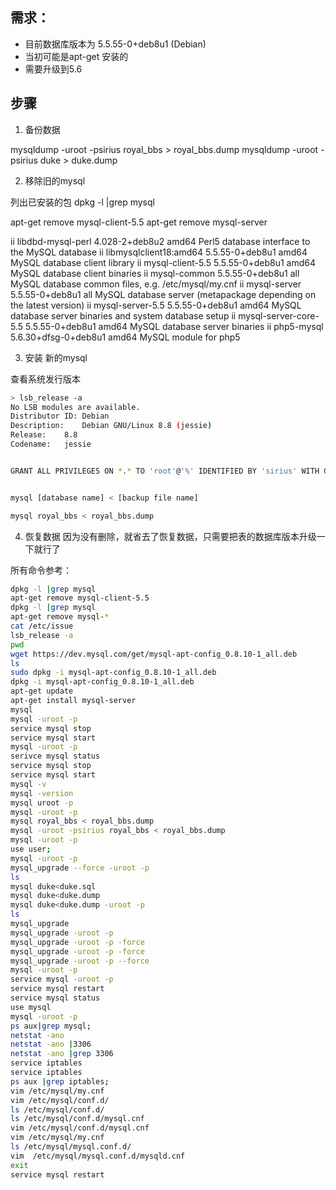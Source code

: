 
## 需求：
+ 目前数据库版本为 5.5.55-0+deb8u1 (Debian)
+ 当初可能是apt-get 安装的
+ 需要升级到5.6





## 步骤

1. 备份数据


mysqldump -uroot -psirius royal_bbs > royal_bbs.dump
mysqldump -uroot -psirius duke > duke.dump


2. 移除旧的mysql




列出已安装的包
dpkg -l |grep mysql


 apt-get remove mysql-client-5.5 
apt-get remove mysql-server

ii  libdbd-mysql-perl                    4.028-2+deb8u2                     amd64        Perl5 database interface to the MySQL database
ii  libmysqlclient18:amd64               5.5.55-0+deb8u1                    amd64        MySQL database client library
ii  mysql-client-5.5                     5.5.55-0+deb8u1                    amd64        MySQL database client binaries
ii  mysql-common                         5.5.55-0+deb8u1                    all          MySQL database common files, e.g. /etc/mysql/my.cnf
ii  mysql-server                         5.5.55-0+deb8u1                    all          MySQL database server (metapackage depending on the latest version)
ii  mysql-server-5.5                     5.5.55-0+deb8u1                    amd64        MySQL database server binaries and system database setup
ii  mysql-server-core-5.5                5.5.55-0+deb8u1                    amd64        MySQL database server binaries
ii  php5-mysql                           5.6.30+dfsg-0+deb8u1               amd64        MySQL module for php5








3. 安装 新的mysql

查看系统发行版本
```bash
> lsb_release -a
No LSB modules are available.
Distributor ID:	Debian
Description:	Debian GNU/Linux 8.8 (jessie)
Release:	8.8
Codename:	jessie

```


```bash

GRANT ALL PRIVILEGES ON *.* TO 'root'@'%' IDENTIFIED BY 'sirius' WITH GRANT OPTION;


mysql [database name] < [backup file name]

mysql royal_bbs < royal_bbs.dump
```



4. 恢复数据
因为没有删除，就省去了恢复数据，只需要把表的数据库版本升级一下就行了


所有命令参考：
```bash
dpkg -l |grep mysql
apt-get remove mysql-client-5.5 
dpkg -l |grep mysql
apt-get remove mysql-*
cat /etc/issue
lsb_release -a
pwd
wget https://dev.mysql.com/get/mysql-apt-config_0.8.10-1_all.deb
ls
sudo dpkg -i mysql-apt-config_0.8.10-1_all.deb 
dpkg -i mysql-apt-config_0.8.10-1_all.deb 
apt-get update
apt-get install mysql-server
mysql
mysql -uroot -p
service mysql stop
service mysql start
mysql -uroot -p
serivce mysql status
service mysql stop
service mysql start
mysql -v
mysql -version
mysql uroot -p
mysql -uroot -p
mysql royal_bbs < royal_bbs.dump
mysql -uroot -psirius royal_bbs < royal_bbs.dump
mysql -uroot -p
use user;
mysql -uroot -p
mysql_upgrade --force -uroot -p
ls
mysql duke<duke.sql
mysql duke<duke.dump
mysql duke<duke.dump -uroot -p
ls
mysql_upgrade
mysql_upgrade -uroot -p
mysql_upgrade -uroot -p -force
mysql_upgrade -uroot -p -force
mysql_upgrade -uroot -p --force
mysql -uroot -p
service mysql -uroot -p
service mysql restart
service mysql status
use mysql
mysql -uroot -p
ps aux|grep mysql;
netstat -ano
netstat -ano |3306
netstat -ano |grep 3306
service iptables 
service iptables 
ps aux |grep iptables;
vim /etc/mysql/my.cnf
vim /etc/mysql/conf.d/
ls /etc/mysql/conf.d/
ls /etc/mysql/conf.d/mysql.cnf 
vim /etc/mysql/conf.d/mysql.cnf 
vim /etc/mysql/my.cnf
ls /etc/mysql/mysql.conf.d/
vim  /etc/mysql/mysql.conf.d/mysqld.cnf 
exit
service mysql restart

```











